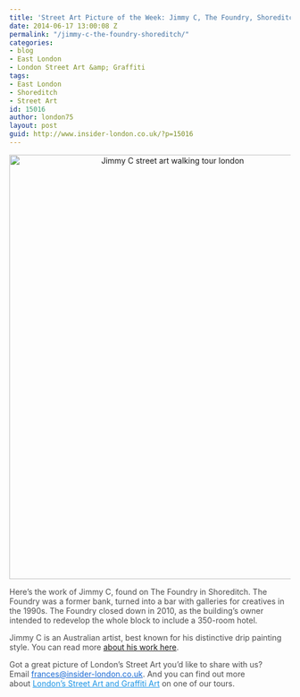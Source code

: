 ```yaml
---
title: 'Street Art Picture of the Week: Jimmy C, The Foundry, Shoreditch'
date: 2014-06-17 13:00:08 Z
permalink: "/jimmy-c-the-foundry-shoreditch/"
categories:
- blog
- East London
- London Street Art &amp; Graffiti
tags:
- East London
- Shoreditch
- Street Art
id: 15016
author: london75
layout: post
guid: http://www.insider-london.co.uk/?p=15016
---
```


<p style="color: #4d4d4d; text-align: center;">
  <a href="/wp-content/uploads/2014/06/Jimmy-C-Foundry.jpg"><img class="alignnone size-full wp-image-15018" src="/wp-content/uploads/2014/06/Jimmy-C-Foundry.jpg" alt="Jimmy C street art walking tour london" width="569" height="759" /></a>
</p>

<p style="color: #4d4d4d;">
  Here&#8217;s the work of Jimmy C, found on The Foundry in Shoreditch. The Foundry was a former bank, turned into a bar with galleries for creatives in the 1990s. The Foundry closed down in 2010, as the building&#8217;s owner intended to redevelop the whole block to include a 350-room hotel.
</p>

<p style="color: #4d4d4d;">
  Jimmy C is an Australian artist, best known for his distinctive drip painting style. You can read more <a href="http://www.theguardian.com/artanddesign/2011/jul/19/streetart-australia" target="_blank">about his work here</a>.
</p>

<p style="color: #4d4d4d;">
  Got a great picture of London’s Street Art you’d like to share with us? Email <a id="yui_3_16_0_1_1402043296792_83087" style="color: #196ad4;" href="mailto:frances@insider-london.co.uk" target="_blank" rel="nofollow" shape="rect">frances@insider-london.co.uk</a>. And you can find out more about <a style="color: #1994e6;" href="http://www.insider-london.co.uk/london-graffiti-artists-walking-tours/" target="_blank">London’s Street Art and Graffiti Art</a> on one of our tours.
</p>